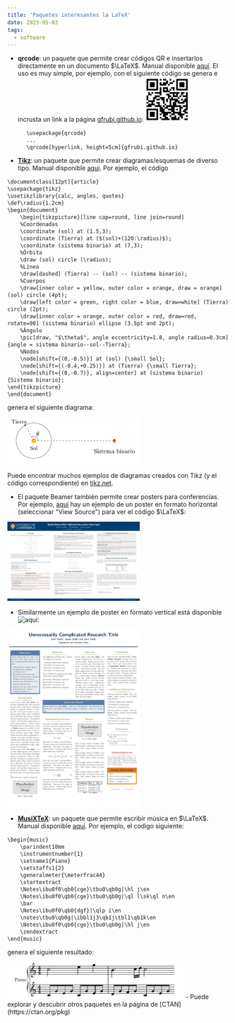 ```yaml
---
title: 'Paquetes interesantes la LaTeX'
date: 2023-05-03
tags:
  - software
---
```

- **qrcode**: un paquete que permite crear códigos QR e insertarlos directamente en un documento $\LaTeX$. Manual disponible [aquí](https://ctan.dcc.uchile.cl/macros/latex/contrib/qrcode/qrcode.pdf). El uso es muy simple, por ejemplo, con el siguiente código se genera e incrusta un link a la página [gfrubi.github.io](https://gfrubi.github.io/): <img src="https://raw.githubusercontent.com/gfrubi/gfrubi.github.io/master/images/2023-05-03_21-07.png" width="100">
```
	  \usepackage{qrcode}
	  ...
	  \qrcode[hyperlink, height=5cm]{gfrubi.github.io}
```

- [**Tikz**](https://github.com/pgf-tikz/pgf): un paquete que permite crear diagramas/esquemas de diverso tipo. Manual disponible [aquí](https://pgf-tikz.github.io/pgf/pgfmanual.pdf). Por ejemplo, el código
```
\documentclass[12pt]{article}
\usepackage{tikz}
\usetikzlibrary{calc, angles, quotes}
\def\radius{1.2cm}
\begin{document}
    \begin{tikzpicture}[line cap=round, line join=round]
    %Coordenadas
    \coordinate (sol) at (1.5,3);
    \coordinate (Tierra) at ($(sol)+(120:\radius)$);
    \coordinate (sistema binario) at (7,3);
    %Órbita
    \draw (sol) circle (\radius);
    %Línea
    \draw[dashed] (Tierra) -- (sol) -- (sistema binario);
    %Cuerpos
    \draw[inner color = yellow, outer color = orange, draw = orange] (sol) circle (4pt);
    \draw[left color = green, right color = blue, draw=white] (Tierra) circle (2pt);
    \draw[inner color = orange, outer color = red, draw=red, rotate=90] (sistema binario) ellipse (3.5pt and 2pt);
    %Ángulo
    \pic[draw, "$\theta$", angle eccentricity=1.8, angle radius=0.3cm] {angle = sistema binario--sol--Tierra};
    %Nodos
    \node[shift={(0,-0.5)}] at (sol) {\small Sol};
    \node[shift={(-0.4,+0.25)}] at (Tierra) {\small Tierra};
    \node[shift={(0,-0.7)}, align=center] at (sistema binario) {Sistema binario};
\end{tikzpicture}
\end{document}
```
  genera el siguiente diagrama: 

<img src="https://raw.githubusercontent.com/gfrubi/gfrubi.github.io/master/images/2023-05-03_20-30.png" width="300">

Puede encontrar muchos ejemplos de diagramas creados con Tikz (y el código correspondiente) en [tikz.net](https://tikz.net/).

- El paquete Beamer también permite crear posters para conferencias. Por ejemplo, [aquí](https://www.overleaf.com/latex/templates/unofficial-poster-template-for-university-of-cambridge/mtjqrnmghxsc) hay un ejemplo de un poster en formato horizontal (seleccionar "View Source") para ver el código $\LaTeX$:

<img src="https://raw.githubusercontent.com/gfrubi/gfrubi.github.io/master/images/26516.jpeg" width="300">
	
- Similarmente un ejemplo de poster en formato vertical está disponible ![aquí](https://www.overleaf.com/latex/templates/portrait-beamer-poster-template-jacobs-style/fxfzyznxpghw):

<img src="https://raw.githubusercontent.com/gfrubi/gfrubi.github.io/master/images/2205.jpeg" width="300">


- [**MusiXTeX**](http://icking-music-archive.org/software/htdocs/): un paquete que permite escribir música en $\LaTeX$. Manual disponible [aquí](https://ctan.dcc.uchile.cl/macros/musixtex/doc/musixdoc.pdf). Por ejemplo, el codigo siguiente:
```
\begin{music}
    \parindent10mm
    \instrumentnumber{1} 
    \setname1{Piano} 
    \setstaffs1{2} 
    \generalmeter{\meterfrac44} 
    \startextract 
    \Notes\ibu0f0\qb0{cge}\tbu0\qb0g|\hl j\en
    \Notes\ibu0f0\qb0{cge}\tbu0\qb0g|\ql l\sk\ql n\en
    \bar
    \Notes\ibu0f0\qb0{dgf}|\qlp i\en
    \notes\tbu0\qb0g|\ibbl1j3\qb1j\tbl1\qb1k\en
    \Notes\ibu0f0\qb0{cge}\tbu0\qb0g|\hl j\en
    \zendextract 
\end{music}
```
genera el siguiente resultado: 

<img src="https://raw.githubusercontent.com/gfrubi/gfrubi.github.io/master/images/2023-05-03_20-15.png" width="400">
- Puede explorar y descubrir otros paquetes en la página de [CTAN](https://ctan.org/pkg)